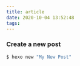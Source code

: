 ```yaml
---
title: article
date: 2020-10-04 13:52:48
tags:
---
```

### Create a new post

``` bash
$ hexo new "My New Post"
```